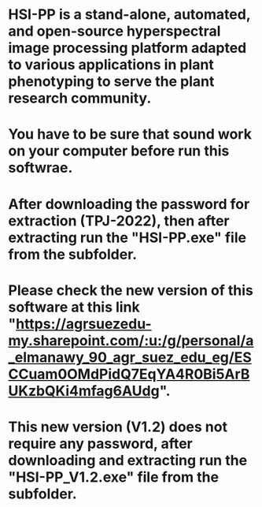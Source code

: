 # HSI-PP is a stand-alone, automated, and open-source hyperspectral image processing platform adapted to various applications in plant phenotyping to serve the plant research community.
# You have to be sure that sound work on your computer before run this softwrae.
# After downloading the password for extraction (TPJ-2022), then after extracting run the "HSI-PP.exe" file from the subfolder.
# Please check the new version of this software at this link "https://agrsuezedu-my.sharepoint.com/:u:/g/personal/a_elmanawy_90_agr_suez_edu_eg/ESCCuam0OMdPidQ7EqYA4R0Bi5ArBUKzbQKi4mfag6AUdg".
# This new version (V1.2) does not require any password, after downloading and extracting run the "HSI-PP_V1.2.exe" file from the subfolder. 
